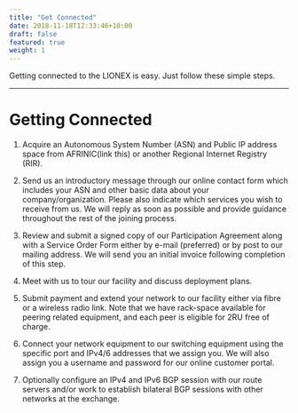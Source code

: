 ```yaml
---
title: "Get Connected"
date: 2018-11-18T12:33:46+10:00
draft: false
featured: true
weight: 1
---
```

Getting connected to the LIONEX is easy. Just follow these simple steps.


---

# Getting Connected
1. Acquire an Autonomous System Number (ASN) and Public IP address space from AFRINIC(link this) or another Regional Internet Registry (RIR).

2. Send us an introductory message through our online contact form which includes your ASN and other basic data about your company/organization. Please also indicate which services you wish to receive from us. We will reply as soon as possible and provide guidance throughout the rest of the joining process.

3. Review and submit a signed copy of our Participation Agreement along with a Service Order Form either by e-mail (preferred) or by post to our mailing address. We will send you an initial invoice following completion of this step.

4. Meet with us to tour our facility and discuss deployment plans.

5. Submit payment and extend your network to our facility either via fibre or a wireless radio link. Note that we have rack-space available for peering related equipment, and each peer is eligible for 2RU free of charge.

6. Connect your network equipment to our switching equipment using the specific port and IPv4/6 addresses that we assign you. We will also assign you a username and password for our online customer portal.

7. Optionally configure an IPv4 and IPv6 BGP session with our route servers and/or work to establish bilateral BGP sessions with other networks at the exchange.

